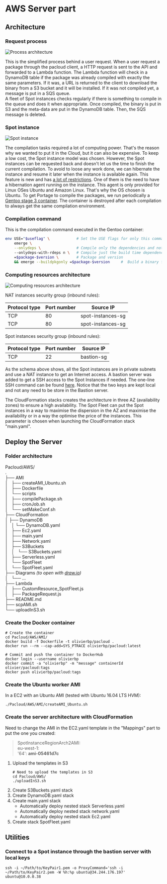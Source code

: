 # AWS Server part

## Architecture

### Request process

![Process architecture](https://s3-eu-west-1.amazonaws.com/olivierbp/Process_architecture.png)

This is the simplified process behind a user request. When a user request a package through the pacloud client, a HTTP request is sent to the API and forwarded to a Lambda function. The Lambda function will check in a DynamoDB table if the package was already compiled with exactly the same parameters. If it was, a URL is returned to the client to download the binary from a S3 bucket and it will be installed. If it was not compiled yet, a message is put in a SQS queue.  
A fleet of Spot instances checks regularly if there is something to compile in the queue and does it when appropriate. Once compiled, the binary is put in S3 and the meta-data are put in the DynamoDB table. Then, the SQS message is deleted.

### Spot instance

![Spot instance](https://s3-eu-west-1.amazonaws.com/olivierbp/AMI_architecture_worker.png)

The compilation tasks required a lot of computing power. That's the reason why we wanted to put it in the Cloud, but it can also be expensive. To keep a low cost, the Spot instance model was chosen. However, the Spot instances can be requested back and doesn't let us the time to finish the current compilation. To avoid to loose any work done, we can hibernate the instance and resume it later when the instance is available again. This feature is new and has [a lot of restrictions](https://docs.aws.amazon.com/AWSEC2/latest/UserGuide/spot-interruptions.html). One of them is the need to have a hibernation agent running on the instance. This agent is only provided for Linux OSes Ubuntu and Amazon Linux. That's why the OS chosen is Ubuntu. To get Portage to compile the packages, we run periodically a [Gentoo stage 3 container](https://hub.docker.com/r/gentoo/stage3-amd64/). The container is destroyed after each compilation to always get the same compilation environment.

### Compilation command

This is the compilation command executed in the Gentoo container:

```BASH
env USE="$useflag" \            # Set the USE flags for only this command
    emerge \
    --onlydeps \                # Compile only the dependencies and not the package
    --onlydeps-with-rdeps n \   # Compile just the build time dependencies and not the run time dependencies
    =$package-$version \        # Package and version
    && emerge --buildpkgonly =$package-$version     #  Build a binary for the package and don’t install the package. Use "&&" and not another instruction will not execute the second part if the first one fails
```

### Computing resources architecture

![Computing resources architecture](https://s3-eu-west-1.amazonaws.com/olivierbp/Computing_resources_architecture.png)

NAT instances security group (inbound rules):

| Protocol type | Port number |     Source IP     |
| ------------- | ----------- | ----------------- |
|     TCP       |     80      | spot-instances-sg |
|     TCP       |     80      | spot-instances-sg |

Spot instances security group (inbound rules):

| Protocol type | Port number |     Source IP     |
| ------------- | ----------- | ----------------- |
|     TCP       |     22      |     bastion-sg    |

As the schema above shows, all the Spot instances are in private subnets and use a NAT instance to get an Internet access. A bastion server was added to get a SSH access to the Spot Instances if needed. The one-line SSH command can be found [here](#connect-to-a-spot-instance-through-the-bastion-server-with-local-keys). Notice that the two keys are kept local and not any need to be store in the Bastion server.  

The CloudFormation stacks creates the architecture in three AZ (availability zones) to ensure a high availability. The Spot Fleet can put the Spot instances in a way to maximise the dispersion in the AZ and maximise the availability or in a way the optimise the price of the instances. This parameter is chosen when launching the CloudFormation stack "main.yaml".


## Deploy the Server

### Folder architecture

Pacloud/AWS/  
.  
├── AMI  
│   ├── createAMI_Ubuntu.sh  
│   ├── Dockerfile  
│   └── scripts  
│       ├── compilePackage.sh  
│       ├── cronJob.sh  
│       └── setMakeConf.sh  
├── CloudFormation  
│   ├── DynamoDB  
│   │   └── DynamoDB.yaml  
│   ├── Ec2.yaml  
│   ├── main.yaml  
│   ├── Network.yaml  
│   ├── S3Buckets  
│   │   └── S3Buckets.yaml  
│   ├── Serverless.yaml  
│   └── SpotFleet  
│       └── SpotFleet.yaml  
├── Diagrams *(to open with [draw.io](https://draw.io))*  
│   └── ...  
├── Lambda  
│   ├── CustomResource_SpotFleet.js  
│   ├── PackageRequest.js  
├── README.md  
├── scpAMI.sh  
└── uploadInS3.sh  


### Create the Docker container

```SHELL
# Create the container
cd Pacloud/AWS/AMI/
docker build -f Dockerfile -t olivierbp/pacloud .
docker run --rm --cap-add=SYS_PTRACE olivierbp/pacloud:latest

# Commit and push the container to DockerHub
docker login --username olivierbp
docker commit -a "olivierbp" -m "message" containerId olivier/pacloud:tags
docker push olivierbp/pacloud:tags
```

### Create the Ubuntu worker AMI

In a EC2 with an Ubuntu AMI (tested with Ubuntu 16.04 LTS HVM):

```SHELL
./Pacloud/AWS/AMI/createAMI_Ubuntu.sh
```

### Create the server architecture with CloudFormation

Need to change the AMI in the EC2.yaml template in the "Mappings" part to put the one you created:
>SpotInstanceRegionArch2AMI:  
>   eu-west-1:  
>      '64': **ami-05461d7c**  


1. Upload the templates in S3
    ```SHELL
    # Need to upload the templates in S3
    cd Pacloud/AWS/
    ./uploadInS3.sh
    ```
2. Create S3Buckets.yaml stack
3. Create DynamoDB.yaml stack
4. Create main.yaml stack
    * Automatically deploy nested stack Serverless.yaml
    * Automatically deploy nested stack network.yaml
    * Automatically deploy nested stack Ec2.yaml
5. Create stack SpotFleet.yaml


## Utilities

### Connect to a Spot instance through the bastion server with local keys

```SHELL
ssh -i ~/Path/to/KeyPair1.pem -o ProxyCommand='ssh -i ~/Path/to/KeyPair2.pem -W %h:%p ubuntu@34.244.176.197' ubuntu@10.0.0.38
```

